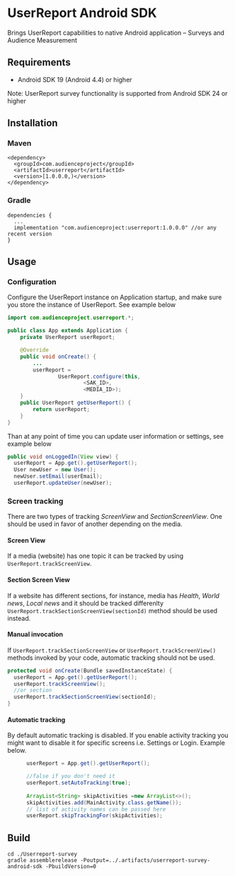 # UserReport Android SDK

Brings UserReport capabilities to native Android application – Surveys and Audience Measurement

## Requirements

- Android SDK 19 (Android 4.4) or higher

Note: UserReport survey functionality is supported from Android SDK 24 or higher

## Installation

### Maven
```
<dependency>
  <groupId>com.audienceproject</groupId>
  <artifactId>userreport</artifactId>
  <version>[1.0.0.0,)</version>
</dependency>
```

### Gradle
```
dependencies {
  ...
  implementation "com.audienceproject:userreport:1.0.0.0" //or any recent version
}
```
## Usage

### Configuration
Configure the UserReport instance on Application startup, and make sure you store the instance of UserReport. See example below

```Java
import com.audienceproject.userreport.*;

public class App extends Application {
    private UserReport userReport;

    @Override
    public void onCreate() {
        ...
        userReport =
                UserReport.configure(this,
                        <SAK_ID>,
                        <MEDIA_ID>);
    }
    public UserReport getUserReport() {
        return userReport;
    }
}

```
Than at any point of time you can update user information or settings, see example below
```Java
public void onLoggedIn(View view) {
  userReport = App.get().getUserReport();
  User newUser = new User();
  newUser.setEmail(userEmail);
  userReport.updateUser(newUser);
```

### Screen tracking
There are two types of tracking *ScreenView* and *SectionScreenView*. One should be used in favor of another depending on the media.   

#### Screen View
If a media (website) has one topic it can be tracked by using `UserReport.trackScreenView`.

#### Section Screen View
If a website has different sections, for instance, media has *Health*, *World news*, *Local news* and it should be tracked differenlty `UserReport.trackSectionScreenView(sectionId)` method should be used instead.  

#### Manual invocation
If `UserReport.trackSectionScreenView` or `UserReport.trackScreenView()` methods invoked by your code, automatic tracking should not be used. 


```Java
protected void onCreate(Bundle savedInstanceState) {
  userReport = App.get().getUserReport();
  userReport.trackScreenView();
  //or section 
  userReport.trackSectionScreenView(sectionId);
}

```

#### Automatic tracking
By default automatic tracking is disabled.  If you enable activity tracking you might want to disable it for specific screens i.e. Settings or Login. Example below.

```Java
      userReport = App.get().getUserReport();

      //false if you don't need it
      userReport.setAutoTracking(true);
      
      ArrayList<String> skipActivities =new ArrayList<>();
      skipActivities.add(MainActivity.class.getName());
      // list of activity names can be passed here
      userReport.skipTrackingFor(skipActivities);
```


## Build

```
cd ./Userreport-survey
gradle assemblerelease -Poutput=../.artifacts/userreport-survey-android-sdk -PbuildVersion=0
```
